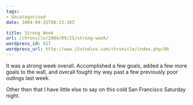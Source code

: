 ```yaml
---
tags:
- Uncategorized
date: 2004-09-25T08:13:10Z

title: Strong Week
url: /chronicle/2004/09/25/strong-week/
wordpress_id: 417
wordpress_url: http://www.j5studios.com/chronicle/index.php/86
---
```


It was a strong week overall.  Accomplished a few goals, added a few more goals to the wall, and overall fought my way past a few previously poor outings last week.


Other then that I have little else to say on this cold San Francisco Saturday night.

